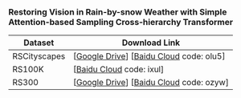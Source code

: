 ### Restoring Vision in Rain-by-snow Weather with Simple Attention-based Sampling Cross-hierarchy Transformer

| Dataset      | Download Link                                                |
|--------------| ------------------------------------------------------------ |
| RSCityscapes | [[Google Drive](https://drive.google.com/file/d/1OnpsBl7-6hH6AjZPcKvuBj4qC7KvgkIy/view?usp=sharing)]     [[Baidu Cloud](https://pan.baidu.com/s/1Vh3PRk7igaWsJjEg1ZamaQ) code: olu5] |
| RS100K       | [[Baidu Cloud](https://pan.baidu.com/s/1h74tJy5VBZaAN6whGVQIhA?) code: ixul] |
| RS300        | [[Google Drive](https://drive.google.com/file/d/12hMgdTLPRCc6X_GETtTQP0rnqM5Y9Tn8/view?usp=sharing)]     [[Baidu Cloud](https://pan.baidu.com/s/11Q8iAg2yQ32PEJX-u3iphw?pwd=ozyw) code: ozyw] |
